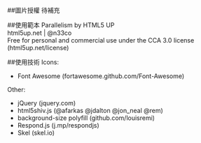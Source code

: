 ##圖片授權
待補充

##使用範本
Parallelism by HTML5 UP  
html5up.net | @n33co  
Free for personal and commercial use under the CCA 3.0 license (html5up.net/license)  

##使用技術
Icons:
* Font Awesome (fortawesome.github.com/Font-Awesome)

Other:
* jQuery (jquery.com)
* html5shiv.js (@afarkas @jdalton @jon_neal @rem)
* background-size polyfill (github.com/louisremi)
* Respond.js (j.mp/respondjs)
* Skel (skel.io)
